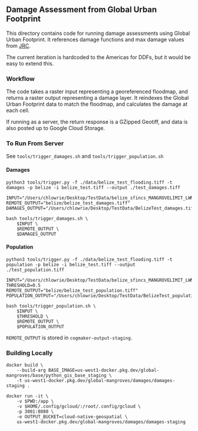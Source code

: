 ## Damage Assessment from Global Urban Footprint
This directory contains code for running damage assessments using Global Urban Footprint.  It references damage functions and max damage values from [JRC](https://publications.jrc.ec.europa.eu/repository/handle/JRC105688).

The current iteration is hardcoded to the Americas for DDFs, but it would be easy to extend this.

### Workflow
The code takes a raster input representing a georeferenced floodmap, and returns a raster output representing a damage layer.  It reindexes the Global Urban Footprint data to match the floodmap, and calculates the damage at each cell.

If running as a server, the return response is a GZipped Geotiff, and data is also posted up to Google Cloud Storage.

### To Run From Server
See `tools/trigger_damages.sh` and `tools/trigger_population.sh`



#### Damages
```
python3 tools/trigger.py -f ./data/belize_test_flooding.tiff -t damages -p belize -i belize_test.tiff --output ./test_damages.tiff
```

```
INPUT="/Users/chlowrie/Desktop/TestData/belize_sfincs_MANGROVELIMIT_LWM_MANNING_090020_hmax.tif"
REMOTE_OUTPUT="belize/belize_test_damages.tiff"
DAMAGES_OUTPUT="/Users/chlowrie/Desktop/TestData/BelizeTest_damages.tiff"

bash tools/trigger_damages.sh \
    $INPUT \
    $REMOTE_OUTPUT \
    $DAMAGES_OUTPUT
```

#### Population
```
python3 tools/trigger.py -f ./data/belize_test_flooding.tiff -t population -p belize -i belize_test.tiff --output ./test_population.tiff
```

```
INPUT="/Users/chlowrie/Desktop/TestData/belize_sfincs_MANGROVELIMIT_LWM_MANNING_090020_hmax.tif"
THRESHOLD=0.5
REMOTE_OUTPUT="belize/belize_test_population.tiff"
POPULATION_OUTPUT="/Users/chlowrie/Desktop/TestData/BelizeTest_population.tiff"

bash tools/trigger_population.sh \
    $INPUT \
    $THRESHOLD \
    $REMOTE_OUTPUT \
    $POPULATION_OUTPUT
```

`REMOTE_OUTPUT` is stored in `cogmaker-output-staging`.

### Building Locally
```
docker build \
    --build-arg BASE_IMAGE=us-west1-docker.pkg.dev/global-mangroves/base/python_gis_base_staging \
    -t us-west1-docker.pkg.dev/global-mangroves/damages/damages-staging .

docker run -it \
    -v $PWD:/app \
    -v $HOME/.config/gcloud/:/root/.config/gcloud \
    -p 3001:8080 \
    -e OUTPUT_BUCKET=cloud-native-geospatial \
    us-west1-docker.pkg.dev/global-mangroves/damages/damages-staging
```
